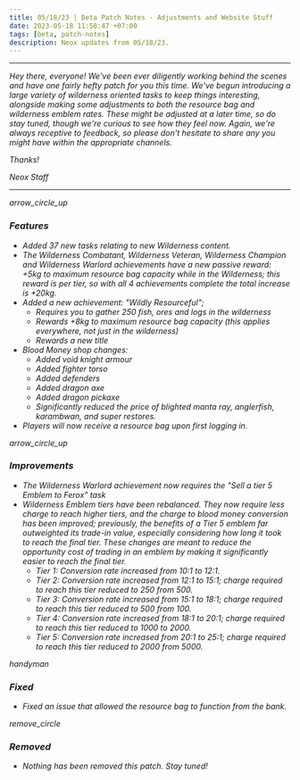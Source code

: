 ```yaml
---
title: 05/18/23 | Beta Patch Notes - Adjustments and Website Stuff
date: 2023-05-18 11:58:47 +07:00
tags: [beta, patch-notes]
description: Neox updates from 05/18/23.
---
```


***
<em>Hey there, everyone! We've been ever diligently working behind the scenes and have one fairly hefty patch for you this time. We've begun introducing a large variety of wilderness oriented tasks to keep things interesting, alongside making some adjustments to both the resource bag and wilderness emblem rates. These might be adjusted at a later time, so do stay tuned, though we're curious to see how they feel now. Again, we're always receptive to feedback, so please don't hesitate to share any you might have within the appropriate channels. 

<em>Thanks!

<em>Neox Staff<br>

***

<div class="spacer-large"></div>
<div class="changes-body">
    <div class="changes-body changes-row features">
        <div class="changes-row-header">
            <span class="icon">
                <span class="material-symbols-outlined">arrow_circle_up</span>
            </span>
            <h3>Features</h3>
        </div>
    </div>
</div>
<div class="spacer-small"></div>

- Added 37 new tasks relating to new Wilderness content.
- The Wilderness Combatant, Wilderness Veteran, Wilderness Champion and Wilderness Warlord achievements have a new passive reward: +5kg to maximum resource bag capacity while in the Wilderness; this reward is per tier, so with all 4 achievements complete the total increase is +20kg.
- Added a new achievement: "Wildly Resourceful"; 
  - Requires you to gather 250 fish, ores and logs in the wilderness
  - Rewards +8kg to maximum resource bag capacity (this applies everywhere, not just in the wilderness)
  - Rewards a new title
- Blood Money shop changes:
  - Added void knight armour
  - Added fighter torso
  - Added defenders
  - Added dragon axe
  - Added dragon pickaxe
  - Significantly reduced the price of blighted manta ray, anglerfish, karambwan, and super restores.
- Players will now receive a resource bag upon first logging in.

<div class="spacer-medium"></div>
<div class="changes-body">
    <div class="changes-body changes-row improvements">
        <div class="changes-row-header">
            <span class="icon">
                <span class="material-symbols-outlined">arrow_circle_up</span>
            </span>
            <h3>Improvements</h3>
        </div>
    </div>
</div>
<div class="spacer-small"></div>

- The Wilderness Warlord achievement now requires the "Sell a tier 5 Emblem to Ferox" task
- Wilderness Emblem tiers have been rebalanced. They now require less charge to reach higher tiers, and the charge to blood money conversion has been improved; previously, the benefits of a Tier 5 emblem far outweighted its trade-in value, especially considering how long it took to reach the final tier. These changes are meant to reduce the opportunity cost of trading in an emblem by making it significantly easier to reach the final tier.
  - Tier 1: Conversion rate increased from 10:1 to 12:1.
  - Tier 2: Conversion rate increased from 12:1 to 15:1; charge required to reach this tier reduced to 250 from 500.
  - Tier 3: Conversion rate increased from 15:1 to 18:1; charge required to reach this tier reduced to 500 from 100.
  - Tier 4: Conversion rate increased from 18:1 to 20:1; charge required to reach this tier reduced to 1000 to 2000. 
  - Tier 5: Conversion rate increased from 20:1 to 25:1; charge required to reach this tier reduced to 2000 from 5000. 

<div class="spacer-medium"></div>
<div class="changes-body">
    <div class="changes-body changes-row fixed">
        <div class="changes-row-header">
            <span class="icon">
                <span class="material-symbols-outlined">handyman</span>
            </span>
            <h3>Fixed</h3>
        </div>
    </div>
</div>
<div class="spacer-small"></div>

- Fixed an issue that allowed the resource bag to function from the bank.

<div class="spacer-medium"></div>
<div class="changes-body">
    <div class="changes-body changes-row removed">
        <div class="changes-row-header">
            <span class="icon">
                <span class="material-symbols-outlined">remove_circle</span>
            </span>
            <h3>Removed</h3>
        </div>
    </div>
</div>
<div class="spacer-small"></div>

- Nothing has been removed this patch. Stay tuned!

<div class="spacer-medium"></div>
<br><br>

